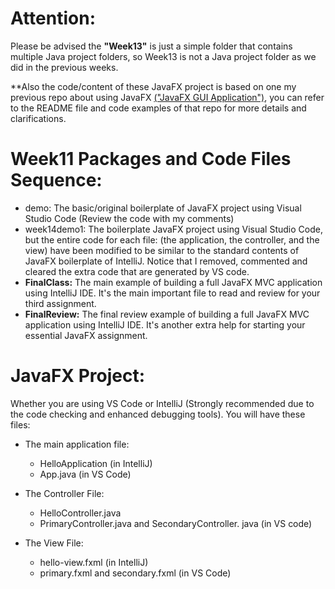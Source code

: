# Attention:
Please be advised the **"Week13"** is just a simple folder that contains multiple Java project folders, so Week13 is not a Java project folder as we did in the previous weeks.

**Also the code/content of these JavaFX project is based on one my previous repo about using JavaFX [("JavaFX GUI Application")](https://github.com/anmarjarjees/java-gui-javafx), you can refer to the README file and code examples of that repo for more details and clarifications. 

# Week11 Packages and Code Files Sequence:
- demo: The basic/original boilerplate of JavaFX project using Visual Studio Code (Review the code with my comments)
- week14demo1: The boilerplate JavaFX project using Visual Studio Code, but the entire code for each file: (the application, the controller, and the view) have been modified to be similar to the standard contents of JavaFX boilerplate of IntelliJ. Notice that I removed, commented and cleared the extra code that are generated by VS code.
- **FinalClass:** The main example of building a full JavaFX MVC application using IntelliJ IDE. It's the main important file to read and review for your third assignment.  
- **FinalReview:**  The final review example of building a full JavaFX MVC application using IntelliJ IDE. It's another extra help for starting your essential JavaFX assignment.

# JavaFX Project:
Whether you are using VS Code or IntelliJ (Strongly recommended due to the code checking and enhanced debugging tools). You will have these files:
- The main application file:
    - HelloApplication (in IntelliJ)
    - App.java (in VS Code)
    
- The Controller File:
    - HelloController.java
    - PrimaryController.java and SecondaryController. java (in VS code)

- The View File:
    - hello-view.fxml (in IntelliJ)
    - primary.fxml and secondary.fxml (in VS Code)

#